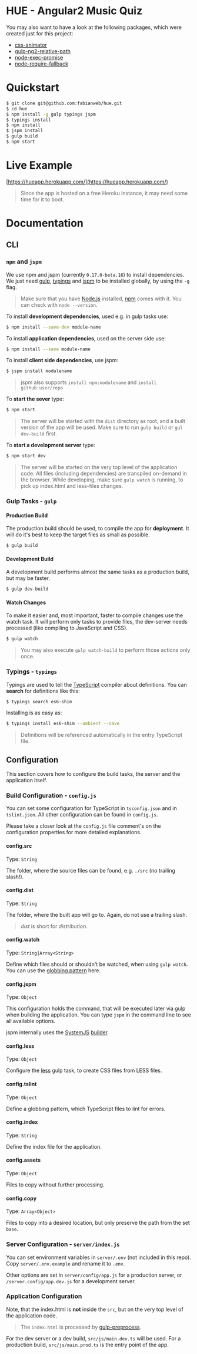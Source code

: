 # HUE - Angular2 Music Quiz

You may also want to have a look at the following packages, which were created just for this project:

- [css-animator](https://github.com/fabianweb/css-animator)
- [gulp-ng2-relative-path](https://github.com/fabianweb/gulp-ng2-relative-path)
- [node-exec-promise](https://github.com/fabianweb/node-exec-promise)
- [node-require-fallback](https://github.com/fabianweb/node-require-fallback)

# Quickstart

```sh
$ git clone git@github.com:fabianweb/hue.git
$ cd hue
$ npm install -g gulp typings jspm
$ typings install
$ npm install
$ jspm install
$ gulp build
$ npm start
```

# Live Example

[https://hueapp.herokuapp.com/](https://hueapp.herokuapp.com/)

> Since the app is hosted on a free Heroku instance, it may need some time for it to boot.

# Documentation

## CLI

### `npm` and `jspm`

We use npm and jspm (currently `0.17.0-beta.16`) to install dependencies.  
We just need [gulp](http://gulpjs.com), [typings](https://github.com/typings/typings) and [jspm](http://jspm.io) to be installed globally, by using the `-g` flag.

> Make sure that you have [Node.js](https://nodejs.org/) installed, [npm](http://npmjs.com) comes
> with it. You can check with `node --version`.

To install **development dependencies**, used e.g. in gulp tasks use:

```sh
$ npm install --save-dev module-name
```

To install **application dependencies**, used on the server side use:

```sh
$ npm install --save module-name
```

To install **client side dependencies**, use jspm:

```sh
$ jspm install modulename
```

> jspm also supports `install npm:modulename` and `install github:user/repo`

To **start the sever** type:

```sh
$ npm start
```

> The server will be started with the `dist` directory as root, and a built version
> of the app will be used. Make sure to run `gulp build` or `gul dev-build` first.

To **start a development server** type:

```sh
$ npm start dev
```

> The server will be started on the very top level of the application code.
> All files (including dependencies) are transpiled on-demand in the browser.
> While developing, make sure `gulp watch` is running, to pick up index.html and
> less-files changes.

### Gulp Tasks - `gulp`

#### Production Build

The production build should be used, to compile the app for **deployment**.
It will do it's best to keep the target files as small as possible.

```sh
$ gulp build
```

#### Development Build

A development build performs almost the same tasks as a production build, but
may be faster.

```sh
$ gulp dev-build
```

#### Watch Changes

To make it easier and, most important, faster to compile changes use the
watch task. It will perform only tasks to provide files, the dev-server needs
processed (like compiling to JavaScript and CSS).

```sh
$ gulp watch
```

> You may also execute `gulp watch-build` to perform those actions only once.

### Typings - `typings`

Typings are used to tell the [TypeScript](https://www.typescriptlang.org)
compiler about definitions. You can **search** for definitions like this:

```sh
$ typings search es6-shim
```

Installing is as easy as:

```sh
$ typings install es6-shim --ambient --save
```

> Definitions will be referenced automatically in the entry TypeScript file.

## Configuration

This section covers how to configure the build tasks, the server and
the application itself.

### Build Configuration - `config.js`

You can set some configuration for TypeScript in `tsconfig.json` and in
`tslint.json`. All other configuration can be found in `config.js`.

Please take a closer look at the `config.js` file comment's on the configuration
properties for more detailed explanations.

#### config.src

Type: `String`  

The folder, where the source files can be found, e.g. `./src` (no trailing slash!).

#### config.dist

Type: `String`  

The folder, where the built app will go to. Again, do not use a trailing slash.

> *dist* is short for *distribution*.

#### config.watch

Type: `String|Array<String>`

Define which files should or shouldn't be watched, when using `gulp watch`.
You can use the [globbing pattern](https://www.npmjs.com/package/minimatch) here.

#### config.jspm

Type: `Object`  

This configuration holds the command, that will be executed later via gulp when building the application.
You can type `jspm` in the command line to see all available options.

jspm internally uses the [SystemJS](https://github.com/systemjs/systemjs) [builder](https://github.com/systemjs/builder).

#### config.less

Type: `Object`  

Configure the [less](http://lesscss.org) gulp task, to create CSS files
from LESS files.

#### config.tslint

Type: `Object`

Define a globbing pattern, which TypeScript files to lint for errors.

#### config.index

Type: `String`  

Define the index file for the application.

#### config.assets

Type: `Object`  

Files to copy without further processing.


#### config.copy

Type: `Array<Object>`  

Files to copy into a desired location, but only preserve the path from the set `base`.

### Server Configuration - `server/index.js`

You can set environment variables in `server/.env` (not included in this repo).
Copy `server/.env.example` and rename it to `.env`.  

Other options are set in `server/config/app.js` for a production server, or
`/server.config/app.dev.js` for a development server.

### Application Configuration

Note, that the index.html is **not** inside the `src`, but on the very top level
of the application code.

> The `index.html` is processed by
> [gulp-preprocess](https://github.com/jas/gulp-preprocess).  

For the dev server or a dev build, `src/js/main.dev.ts`
will be used. For a production build, `src/js/main.prod.ts` is the entry point of the app.
